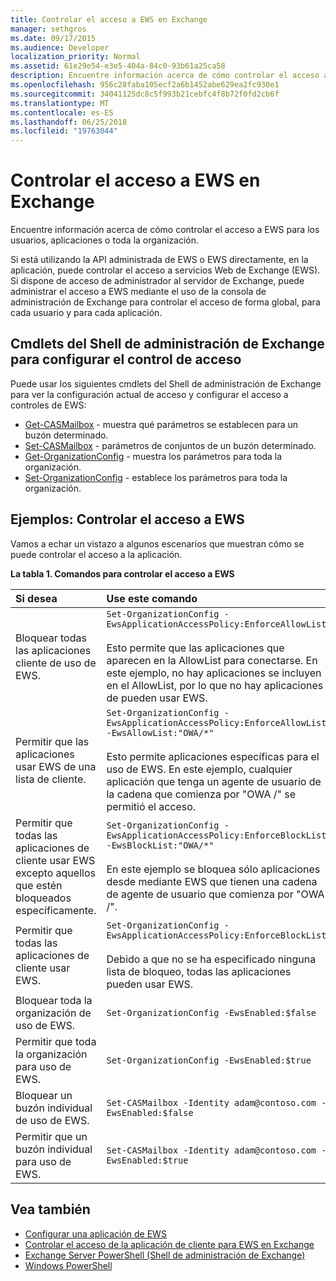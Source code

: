 ```yaml
---
title: Controlar el acceso a EWS en Exchange
manager: sethgros
ms.date: 09/17/2015
ms.audience: Developer
localization_priority: Normal
ms.assetid: 61e29e54-e3e5-404a-84c0-93b61a25ca58
description: Encuentre información acerca de cómo controlar el acceso a EWS para los usuarios, aplicaciones o toda la organización.
ms.openlocfilehash: 956c28faba105ecf2a6b1452abe629ea2fc930e1
ms.sourcegitcommit: 34041125dc8c5f993b21cebfc4f8b72f0fd2cb6f
ms.translationtype: MT
ms.contentlocale: es-ES
ms.lasthandoff: 06/25/2018
ms.locfileid: "19763044"
---
```

# <a name="control-access-to-ews-in-exchange"></a>Controlar el acceso a EWS en Exchange

Encuentre información acerca de cómo controlar el acceso a EWS para los usuarios, aplicaciones o toda la organización.
  
Si está utilizando la API administrada de EWS o EWS directamente, en la aplicación, puede controlar el acceso a servicios Web de Exchange (EWS). Si dispone de acceso de administrador al servidor de Exchange, puede administrar el acceso a EWS mediante el uso de la consola de administración de Exchange para controlar el acceso de forma global, para cada usuario y para cada aplicación.
  
## <a name="exchange-management-shell-cmdlets-for-configuring-access-control"></a>Cmdlets del Shell de administración de Exchange para configurar el control de acceso
<a name="bk_Cmdlets"> </a>

Puede usar los siguientes cmdlets del Shell de administración de Exchange para ver la configuración actual de acceso y configurar el acceso a controles de EWS:
  
- [Get-CASMailbox](http://technet.microsoft.com/en-us/library/bb124754.aspx) - muestra qué parámetros se establecen para un buzón determinado.   
- [Set-CASMailbox](http://technet.microsoft.com/en-us/library/bb125264.aspx) - parámetros de conjuntos de un buzón determinado.    
- [Get-OrganizationConfig](http://technet.microsoft.com/en-us/library/aa997571.aspx) - muestra los parámetros para toda la organización.    
- [Set-OrganizationConfig](http://technet.microsoft.com/en-us/library/aa997443.aspx) - establece los parámetros para toda la organización. 

<a name="bk_Examples"> </a>

## <a name="examples-controlling-access-to-ews"></a>Ejemplos: Controlar el acceso a EWS

Vamos a echar un vistazo a algunos escenarios que muestran cómo se puede controlar el acceso a la aplicación.
  
**La tabla 1. Comandos para controlar el acceso a EWS**

|Si desea |Use este comando|
|:-----|:-----|
|Bloquear todas las aplicaciones cliente de uso de EWS. | `Set-OrganizationConfig -EwsApplicationAccessPolicy:EnforceAllowList`<br/><br/>Esto permite que las aplicaciones que aparecen en la AllowList para conectarse. En este ejemplo, no hay aplicaciones se incluyen en el AllowList, por lo que no hay aplicaciones de pueden usar EWS. |
|Permitir que las aplicaciones usar EWS de una lista de cliente. | `Set-OrganizationConfig -EwsApplicationAccessPolicy:EnforceAllowList -EwsAllowList:"OWA/*"`<br/><br/>Esto permite aplicaciones específicas para el uso de EWS. En este ejemplo, cualquier aplicación que tenga un agente de usuario de la cadena que comienza por "OWA /" se permitió el acceso. |
|Permitir que todas las aplicaciones de cliente usar EWS excepto aquellos que estén bloqueados específicamente. | `Set-OrganizationConfig -EwsApplicationAccessPolicy:EnforceBlockList -EwsBlockList:"OWA/*"`<br/> <br/>En este ejemplo se bloquea sólo aplicaciones desde mediante EWS que tienen una cadena de agente de usuario que comienza por "OWA /". |
|Permitir que todas las aplicaciones de cliente usar EWS. | `Set-OrganizationConfig -EwsApplicationAccessPolicy:EnforceBlockList` <br/><br/> Debido a que no se ha especificado ninguna lista de bloqueo, todas las aplicaciones pueden usar EWS. |
|Bloquear toda la organización de uso de EWS. | `Set-OrganizationConfig -EwsEnabled:$false` |
|Permitir que toda la organización para uso de EWS. | `Set-OrganizationConfig -EwsEnabled:$true`|
|Bloquear un buzón individual de uso de EWS. | `Set-CASMailbox -Identity adam@contoso.com -EwsEnabled:$false`|
|Permitir que un buzón individual para uso de EWS. | `Set-CASMailbox -Identity adam@contoso.com -EwsEnabled:$true`|
   
## <a name="see-also"></a>Vea también

- [Configurar una aplicación de EWS](setting-up-your-ews-application.md)    
- [Controlar el acceso de la aplicación de cliente para EWS en Exchange](controlling-client-application-access-to-ews-in-exchange.md)   
- [Exchange Server PowerShell (Shell de administración de Exchange)](https://docs.microsoft.com/en-us/powershell/exchange/exchange-server/exchange-management-shell?view=exchange-ps) 
- [Windows PowerShell](http://msdn.microsoft.com/en-us/library/dd835506%28v=vs.85%29.aspx)
    

